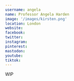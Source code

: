 ```yaml
---
username: angela
name: Professor Angela Harden
image: '/images/kirsten.png'
location: London
website:
facebook:
twitter:
instagram: 
pinterest:
mastodon: 
youtube:
tiktok:
---
```

WIP